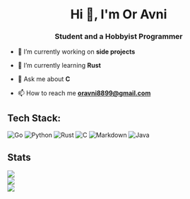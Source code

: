 <h1 align="center">Hi 👋, I'm Or Avni</h1>
<h3 align="center">Student and a Hobbyist Programmer</h3>

- 🔭 I’m currently working on **side projects**

- 🌱 I’m currently learning **Rust**

- 💬 Ask me about **C**

- 📫 How to reach me **oravni8899@gmail.com**

## Tech Stack:
![Go](https://img.shields.io/badge/go-%2300ADD8.svg?style=for-the-badge&logo=go&logoColor=white) ![Python](https://img.shields.io/badge/python-3670A0?style=for-the-badge&logo=python&logoColor=ffdd54) ![Rust](https://img.shields.io/badge/rust-%23000000.svg?style=for-the-badge&logo=rust&logoColor=white) ![C](https://img.shields.io/badge/c-%2300599C.svg?style=for-the-badge&logo=c&logoColor=white) ![Markdown](https://img.shields.io/badge/markdown-%23000000.svg?style=for-the-badge&logo=markdown&logoColor=white) ![Java](https://img.shields.io/badge/java-%23ED8B00.svg?style=for-the-badge&logo=openjdk&logoColor=white)

## Stats
![](https://github-readme-stats.vercel.app/api?username=or-avni&theme=dark&hide_border=false&include_all_commits=false&count_private=false)<br/>
![](https://github-readme-streak-stats.herokuapp.com/?user=or-avni&theme=dark&hide_border=false)<br/>
![](https://github-readme-stats.vercel.app/api/top-langs/?username=or-avni&theme=dark&hide_border=false&include_all_commits=false&count_private=false&layout=compact)
